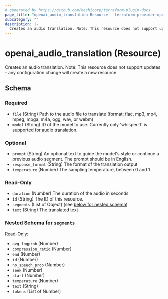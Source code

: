 ```yaml
---
# generated by https://github.com/hashicorp/terraform-plugin-docs
page_title: "openai_audio_translation Resource - terraform-provider-openai"
subcategory: ""
description: |-
  Creates an audio translation. Note: This resource does not support updates - any configuration change will create a new resource.
---
```


# openai_audio_translation (Resource)

Creates an audio translation. Note: This resource does not support updates - any configuration change will create a new resource.



<!-- schema generated by tfplugindocs -->
## Schema

### Required

- `file` (String) Path to the audio file to translate (format: flac, mp3, mp4, mpeg, mpga, m4a, ogg, wav, or webm)
- `model` (String) ID of the model to use. Currently only 'whisper-1' is supported for audio translation.

### Optional

- `prompt` (String) An optional text to guide the model's style or continue a previous audio segment. The prompt should be in English.
- `response_format` (String) The format of the translation output
- `temperature` (Number) The sampling temperature, between 0 and 1

### Read-Only

- `duration` (Number) The duration of the audio in seconds
- `id` (String) The ID of this resource.
- `segments` (List of Object) (see [below for nested schema](#nestedatt--segments))
- `text` (String) The translated text

<a id="nestedatt--segments"></a>
### Nested Schema for `segments`

Read-Only:

- `avg_logprob` (Number)
- `compression_ratio` (Number)
- `end` (Number)
- `id` (Number)
- `no_speech_prob` (Number)
- `seek` (Number)
- `start` (Number)
- `temperature` (Number)
- `text` (String)
- `tokens` (List of Number)
